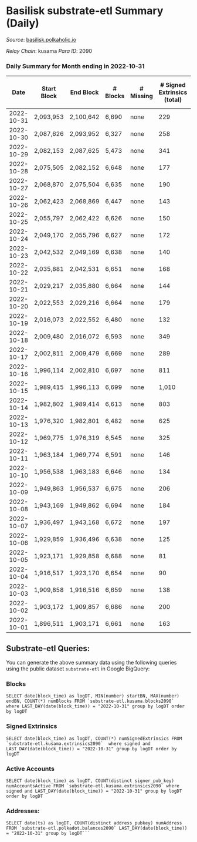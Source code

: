 # Basilisk substrate-etl Summary (Daily)

_Source_: [basilisk.polkaholic.io](https://basilisk.polkaholic.io)

*Relay Chain*: kusama
*Para ID*: 2090



### Daily Summary for Month ending in 2022-10-31


| Date | Start Block | End Block | # Blocks | # Missing | # Signed Extrinsics (total) | # Active Accounts | # Addresses with Balances | # Events | # Transfers | # XCM Transfers In | # XCM Transfers Out |
| ---- | ----------- | --------- | -------- | --------- | --------------------------- | ----------------- | ------------------------- | -------- | ----------- | ------------------ | ------------------- |
| 2022-10-31 | 2,093,953 | 2,100,642 | 6,690 | none  | 229 | 71 | 16,774 | 22,191 | 177 ($5,277.16) | 37 ($3,544.56) | 24 ($1,043.84) |
| 2022-10-30 | 2,087,626 | 2,093,952 | 6,327 | none  | 258 | 52 | 16,766 | 21,513 | 168 ($6,705.09) | 29 ($2,679.47) | 4 ($923.41) |
| 2022-10-29 | 2,082,153 | 2,087,625 | 5,473 | none  | 341 | 85 | 16,754 | 19,370 | 289 ($8,084.81) | 77 ($1,764.89) | 16 ($1,104.22) |
| 2022-10-28 | 2,075,505 | 2,082,152 | 6,648 | none  | 177 | 56 |  | 21,538 | 132 ($5,749.89) | 14 ($536.95) | 9 ($795.90) |
| 2022-10-27 | 2,068,870 | 2,075,504 | 6,635 | none  | 190 | 46 | 16,701 | 21,819 | 117 ($5,406.90) | 24 ($1,110.74) | 18 ($1,343.78) |
| 2022-10-26 | 2,062,423 | 2,068,869 | 6,447 | none  | 143 | 44 | 16,697 | 20,716 | 141 ($9,345.23) | 39 ($9,920.65) | 12 ($1,197.49) |
| 2022-10-25 | 2,055,797 | 2,062,422 | 6,626 | none  | 150 | 45 |  | 21,414 | 195 ($14,446.98) | 32 ($3,007.34) | 28 ($1,716.74) |
| 2022-10-24 | 2,049,170 | 2,055,796 | 6,627 | none  | 172 | 59 |  | 21,474 | 195 ($12,906.24) | 30 ($7,316.30) | 19 ($1,427.05) |
| 2022-10-23 | 2,042,532 | 2,049,169 | 6,638 | none  | 140 | 44 |  | 21,173 | 158 ($17,987.67) | 24 ($2,537.52) | 12 ($938.07) |
| 2022-10-22 | 2,035,881 | 2,042,531 | 6,651 | none  | 168 | 56 | 16,675 | 21,573 | 172 ($8,194.54) | 49 ($3,902.26) | 18 ($1,252.11) |
| 2022-10-21 | 2,029,217 | 2,035,880 | 6,664 | none  | 144 | 68 |  | 21,485 | 139 ($27,862.55) | 34 ($3,286.24) | 17 ($1,826.29) |
| 2022-10-20 | 2,022,553 | 2,029,216 | 6,664 | none  | 179 | 55 |  | 21,627 | 167 ($12,373.92) | 41 ($55,670.99) | 12 ($2,289.36) |
| 2022-10-19 | 2,016,073 | 2,022,552 | 6,480 | none  | 132 | 60 |  | 20,634 | 131 ($4,310.11) | 27 ($1,706.51) | 22 ($706.76) |
| 2022-10-18 | 2,009,480 | 2,016,072 | 6,593 | none  | 349 | 81 | 16,627 | 23,175 | 427 ($29,506.40) | 71 ($8,722.35) | 49 ($2,607.85) |
| 2022-10-17 | 2,002,811 | 2,009,479 | 6,669 | none  | 289 | 93 |  | 22,732 | 313 ($28,923.57) | 94 ($4,777.06) | 26 ($1,264.42) |
| 2022-10-16 | 1,996,114 | 2,002,810 | 6,697 | none  | 811 | 201 | 16,604 | 28,358 | 1,157 ($86,435.83) | 273 ($26,730.50) | 32 ($4,069.93) |
| 2022-10-15 | 1,989,415 | 1,996,113 | 6,699 | none  | 1,010 | 170 |  | 31,282 | 2,160 ($307,248) | 181 ($106,521) | 76 ($14,261.49) |
| 2022-10-14 | 1,982,802 | 1,989,414 | 6,613 | none  | 803 | 149 | 16,521 | 29,213 | 2,018 ($85,350.56) | 97 ($72,002.73) | 37 ($5,616.47) |
| 2022-10-13 | 1,976,320 | 1,982,801 | 6,482 | none  | 625 | 132 |  | 26,199 | 1,375 ($129,622) | 98 ($51,873.56) | 41 ($9,071.73) |
| 2022-10-12 | 1,969,775 | 1,976,319 | 6,545 | none  | 325 | 116 | 16,471 | 22,990 | 492 ($235,374) | 78 ($73,938.09) | 12 ($1,377.64) |
| 2022-10-11 | 1,963,184 | 1,969,774 | 6,591 | none  | 146 | 46 | 16,436 | 21,260 | 108 ($11,046.53) | 26 ($7,577.13) | 12 ($1,963.22) |
| 2022-10-10 | 1,956,538 | 1,963,183 | 6,646 | none  | 134 | 27 | 16,432 | 21,357 | 53 ($2,210.22) | 12 ($2,284.06) | 7 ($963.91) |
| 2022-10-09 | 1,949,863 | 1,956,537 | 6,675 | none  | 206 | 40 | 16,427 | 22,093 | 159 ($18,162.85) | 26 ($2,650.52) | 17 ($4,282.54) |
| 2022-10-08 | 1,943,169 | 1,949,862 | 6,694 | none  | 184 | 39 | 16,419 | 21,946 | 160 ($23,386.08) | 42 ($17,408.06) | 14 ($4,601.65) |
| 2022-10-07 | 1,936,497 | 1,943,168 | 6,672 | none  | 197 | 31 | 16,411 | 21,825 | 112 ($9,397.20) | 15 ($1,975.78) | 12 ($1,670.36) |
| 2022-10-06 | 1,929,859 | 1,936,496 | 6,638 | none  | 125 | 40 | 16,408 | 21,146 | 140 ($22,667.58) | 26 ($4,516.90) | 28 ($3,169.89) |
| 2022-10-05 | 1,923,171 | 1,929,858 | 6,688 | none  | 81 | 24 | 16,406 | 20,842 | 102 ($25,605.79) | 13 ($4,865.76) | 14 ($5,223.79) |
| 2022-10-04 | 1,916,517 | 1,923,170 | 6,654 | none  | 90 | 40 | 16,406 | 20,786 | 91 ($492,174) | 23 ($6,608.75) | 14 ($4,363.51) |
| 2022-10-03 | 1,909,858 | 1,916,516 | 6,659 | none  | 138 | 34 |  | 21,343 | 164 ($52,328.00) | 25 ($12,407.94) | 7 ($758.04) |
| 2022-10-02 | 1,903,172 | 1,909,857 | 6,686 | none  | 200 | 35 |  | 21,942 | 169 ($23,781.93) | 17 ($3,663.02) | 14 ($4,861.85) |
| 2022-10-01 | 1,896,511 | 1,903,171 | 6,661 | none  | 163 | 22 |  | 21,885 | 28 ($2,851.06) | 3 ($2,028.22) | 2 ($429.66) |

## Substrate-etl Queries:
You can generate the above summary data using the following queries using the public dataset `substrate-etl` in Google BigQuery:


### Blocks
```
SELECT date(block_time) as logDT, MIN(number) startBN, MAX(number) endBN, COUNT(*) numBlocks FROM `substrate-etl.kusama.blocks2090`  where LAST_DAY(date(block_time)) = "2022-10-31" group by logDT order by logDT
```


### Signed Extrinsics
```
SELECT date(block_time) as logDT, COUNT(*) numSignedExtrinsics FROM `substrate-etl.kusama.extrinsics2090`  where signed and LAST_DAY(date(block_time)) = "2022-10-31" group by logDT order by logDT
```


### Active Accounts
```
SELECT date(block_time) as logDT, COUNT(distinct signer_pub_key) numAccountsActive FROM `substrate-etl.kusama.extrinsics2090` where signed and LAST_DAY(date(block_time)) = "2022-10-31" group by logDT order by logDT
```


### Addresses:
```
SELECT date(ts) as logDT, COUNT(distinct address_pubkey) numAddress FROM `substrate-etl.polkadot.balances2090` LAST_DAY(date(block_time)) = "2022-10-31" group by logDT```

